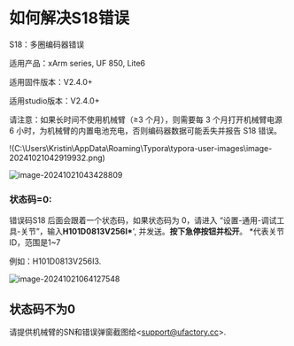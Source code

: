 # 如何解决S18错误

S18：多圈编码器错误

适用产品：xArm series, UF 850, Lite6

适用固件版本：V2.4.0+

适用studio版本：V2.4.0+

请注意：如果长时间不使用机械臂（≥3 个月），则需要每 3 个月打开机械臂电源 6 小时，为机械臂的内置电池充电，否则编码器数据可能丢失并报告 S18 错误。

!(C:\Users\Kristin\AppData\Roaming\Typora\typora-user-images\image-20241021042919932.png)

![image-20241021043428809](C:\Users\Kristin\AppData\Roaming\Typora\typora-user-images\image-20241021043428809.png)



### 状态码=0:

错误码S18 后面会跟着一个状态码，如果状态码为 0，请进入 “设置-通用-调试工具-关节”，输入**H101D0813V256I\***', 并发送。__按下急停按钮并松开__。  *代表关节ID，范围是1~7



例如：H101D0813V256I3.

![image-20241021064127548](C:\Users\Kristin\AppData\Roaming\Typora\typora-user-images\image-20241021064127548.png)

## 状态码不为0

请提供机械臂的SN和错误弹窗截图给<[support@ufactory.cc](mailto:support@ufactory.cc)>.